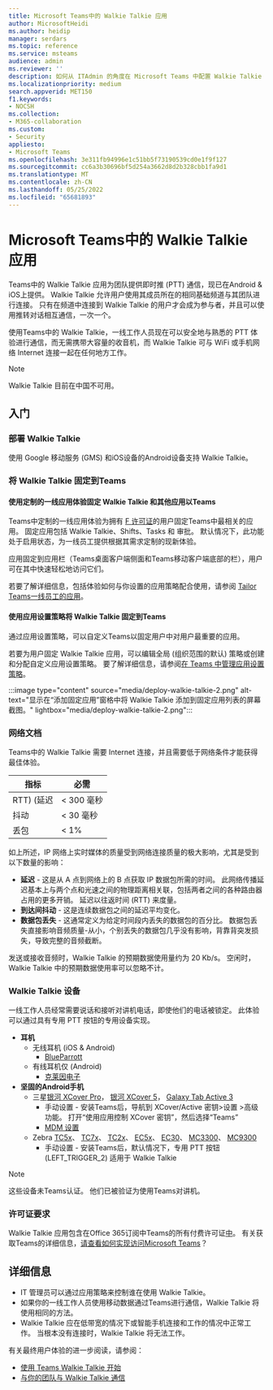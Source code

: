```yaml
---
title: Microsoft Teams中的 Walkie Talkie 应用
author: MicrosoftHeidi
ms.author: heidip
manager: serdars
ms.topic: reference
ms.service: msteams
audience: admin
ms.reviewer: ''
description: 如何从 ITAdmin 的角度在 Microsoft Teams 中配置 Walkie Talkie 应用。
ms.localizationpriority: medium
search.appverid: MET150
f1.keywords:
- NOCSH
ms.collection:
- M365-collaboration
ms.custom:
- Security
appliesto:
- Microsoft Teams
ms.openlocfilehash: 3e311fb94996e1c51bb5f73190539cd0e1f9f127
ms.sourcegitcommit: cc6a3b30696bf5d254a3662d8d2b328cbb1fa9d1
ms.translationtype: MT
ms.contentlocale: zh-CN
ms.lasthandoff: 05/25/2022
ms.locfileid: "65681893"
---
```

# <a name="walkie-talkie-app-in-microsoft-teams"></a>Microsoft Teams中的 Walkie Talkie 应用

Teams中的 Walkie Talkie 应用为团队提供即时推 (PTT) 通信，现已在Android & iOS上提供。 Walkie Talkie 允许用户使用其成员所在的相同基础频道与其团队进行连接。 只有在频道中连接到 Walkie Talkie 的用户才会成为参与者，并且可以使用推转对话相互通信，一次一个。

使用Teams中的 Walkie Talkie，一线工作人员现在可以安全地与熟悉的 PTT 体验进行通信，而无需携带大容量的收音机，而 Walkie Talkie 可与 WiFi 或手机网络 Internet 连接一起在任何地方工作。

> [!NOTE]
> Walkie Talkie 目前在中国不可用。

## <a name="getting-started"></a>入门

### <a name="deploying-walkie-talkie"></a>部署 Walkie Talkie

使用 Google 移动服务 (GMS) 和iOS设备的Android设备支持 Walkie Talkie。

### <a name="pin-walkie-talkie-to-teams"></a>将 Walkie Talkie 固定到Teams

#### <a name="use-the-tailored-frontline-app-experience-to-pin-walkie-talkie-and-other-apps-to-teams"></a>使用定制的一线应用体验固定 Walkie Talkie 和其他应用以Teams

Teams中定制的一线应用体验为拥有 [F 许可证](https://www.microsoft.com/microsoft-365/enterprise/frontline#office-SKUChooser-0dbn8nt)的用户固定Teams中最相关的应用。 固定应用包括 Walkie Talkie、Shifts、Tasks 和 审批。 默认情况下，此功能处于启用状态，为一线员工提供根据其需求定制的现新体验。

应用固定到应用栏（Teams桌面客户端侧面和Teams移动客户端底部的栏），用户可在其中快速轻松地访问它们。

若要了解详细信息，包括体验如何与你设置的应用策略配合使用，请参阅 [Tailor Teams一线员工的应用](pin-teams-apps-based-on-license.md)。

#### <a name="use-an-app-setup-policy-to-pin-walkie-talkie-to-teams"></a>使用应用设置策略将 Walkie Talkie 固定到Teams

通过应用设置策略，可以自定义Teams以固定用户中对用户最重要的应用。

若要为用户固定 Walkie Talkie 应用，可以编辑全局 (组织范围的默认) 策略或创建和分配自定义应用设置策略。 要了解详细信息，请参阅[在 Teams 中管理应用设置策略](teams-app-setup-policies.md)。

:::image type="content" source="media/deploy-walkie-talkie-2.png" alt-text="显示在“添加固定应用”窗格中将 Walkie Talkie 添加到固定应用列表的屏幕截图。" lightbox="media/deploy-walkie-talkie-2.png":::

### <a name="network-documentation"></a>网络文档

Teams中的 Walkie Talkie 需要 Internet 连接，并且需要低于网络条件才能获得最佳体验。

|指标 | 必需 |
|---|---|
|RTT)  (延迟 | < 300 毫秒 |
|抖动 |< 30 毫秒 |
|丢包 |< 1% |

如上所述，IP 网络上实时媒体的质量受到网络连接质量的极大影响，尤其是受到以下数量的影响：

- **延迟** - 这是从 A 点到网络上的 B 点获取 IP 数据包所需的时间。 此网络传播延迟基本上与两个点和光速之间的物理距离相关联，包括两者之间的各种路由器占用的更多开销。 延迟以往返时间 (RTT) 来度量。
- **到达间抖动** - 这是连续数据包之间的延迟平均变化。
- **数据包丢失** - 这通常定义为给定时间段内丢失的数据包的百分比。 数据包丢失直接影响音频质量-从小，个别丢失的数据包几乎没有影响，背靠背突发损失，导致完整的音频截断。

发送或接收音频时，Walkie Talkie 的预期数据使用量约为 20 Kb/s。 空闲时，Walkie Talkie 中的预期数据使用率可以忽略不计。

### <a name="walkie-talkie-devices"></a>Walkie Talkie 设备

一线工作人员经常需要说话和接听对讲机电话，即使他们的电话被锁定。 此体验可以通过具有专用 PTT 按钮的专用设备实现。

- **耳机**
  - 无线耳机 (iOS & Android) 
    - [BlueParrott](https://www.blueparrott.com/microsoft-teams-walkie-talkie)
  - 有线耳机仅 (Android) 
    - [克莱因电子](https://www.kleinelectronics.com/poc-accessories/mtwt/)
- **坚固的Android手机**
  - 三星[银河 XCover Pro](https://www.samsung.com/us/business/products/mobile/phones/galaxy-xcover-pro/)， [银河 XCover 5](https://www.samsung.com/de/smartphones/others/galaxy-xcover-5-black-64gb-sm-g525fzkdeeb/buy)， [Galaxy Tab Active 3](https://www.samsung.com/us/business/tablets/galaxy-tab-active/buy/)
    - 手动设置 - 安装Teams后，导航到 XCover/Active 密钥>设置 >高级功能。 打开“使用应用控制 XCover 密钥”，然后选择“Teams”
    - [MDM 设置](https://docs.samsungknox.com/admin/knox-service-plugin/intune-teams.htm)
  - Zebra [TC5x](https://www.zebra.com/us/en/products/mobile-computers/handheld/tc52-tc57-series-touch-computer.html)、 [TC7x](https://www.zebra.com/us/en/products/mobile-computers/handheld/tc72-tc77-series-touch-computer.html)、 [TC2x](https://www.zebra.com/us/en/products/mobile-computers/handheld/tc21-tc26.html)、 [EC5x](https://www.zebra.com/us/en/products/mobile-computers/handheld/ec50-ec55.html)、 [EC30](https://www.zebra.com/us/en/products/mobile-computers/handheld/ec30.html)、 [MC3300](https://www.zebra.com/us/en/products/mobile-computers/handheld/mc3300.html)、 [MC9300](https://www.zebra.com/us/en/products/mobile-computers/handheld/mc9300.html) 
    - 手动设置 - 安装Teams后，默认情况下，专用 PTT 按钮 (LEFT_TRIGGER_2) 适用于 Walkie Talkie
    
> [!NOTE]
> 这些设备未Teams认证。 他们已被验证为使用Teams对讲机。

### <a name="license-requirements"></a>许可证要求

Walkie Talkie 应用包含在Office 365订阅中Teams的所有付费许可证[中](/office365/servicedescriptions/teams-service-description)。 有关获取Teams的详细信息，[请查看如何实现访问Microsoft Teams](https://support.office.com/article/fc7f1634-abd3-4f26-a597-9df16e4ca65b)？

## <a name="further-information"></a>详细信息

- IT 管理员可以通过应用策略来控制谁在使用 Walkie Talkie。
- 如果你的一线工作人员使用移动数据通过Teams进行通信，Walkie Talkie 将使用相同的方法。
- Walkie Talkie 应在低带宽的情况下或智能手机连接和工作的情况中正常工作。 当根本没有连接时，Walkie Talkie 将无法工作。

有关最终用户体验的进一步阅读，请参阅：

- [使用 Teams Walkie Talkie 开始](https://support.microsoft.com/office/get-started-with-teams-walkie-talkie-25bdc3d5-bbb2-41b7-89bf-650fae0c8e0c)
- [与你的团队与 Walkie Talkie 通信](https://support.microsoft.com/office/communicate-with-your-team-in-walkie-talkie-e4342550-5516-4451-b9ec-93166b60f8a4)
